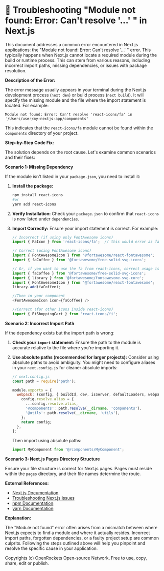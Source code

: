# 🐞 Troubleshooting "Module not found: Error: Can't resolve '...' " in Next.js


This document addresses a common error encountered in Next.js applications: the "Module not found: Error: Can't resolve '...' " error.  This typically happens when Next.js cannot locate a required module during the build or runtime process.  This can stem from various reasons, including incorrect import paths, missing dependencies, or issues with package resolution.

**Description of the Error:**

The error message usually appears in your terminal during the Next.js development process (`next dev`) or build process (`next build`). It will specify the missing module and the file where the import statement is located.  For example:

```
Module not found: Error: Can't resolve 'react-icons/fa' in '/Users/user/my-nextjs-app/components'
```

This indicates that the `react-icons/fa` module cannot be found within the `components` directory of your project.


**Step-by-Step Code Fix:**

The solution depends on the root cause. Let's examine common scenarios and their fixes:


**Scenario 1: Missing Dependency**

If the module isn't listed in your `package.json`, you need to install it:


1. **Install the package:**
   ```bash
   npm install react-icons
   #or
   yarn add react-icons
   ```

2. **Verify Installation:** Check your `package.json` to confirm that `react-icons` is now listed under `dependencies`.

3. **Import Correctly:** Ensure your import statement is correct. For example:

   ```javascript
   // Incorrect (if using only FontAwesome icons)
   import { FaIcon } from 'react-icons/fa';  // this would error as fa is not a folder

   // Correct (using FontAwesome icons)
   import { FontAwesomeIcon } from '@fortawesome/react-fontawesome';
   import { faCoffee } from '@fortawesome/free-solid-svg-icons';

   // Or, if you want to use the fa from react-icons, correct usage is like this
   import { faCoffee } from '@fortawesome/free-solid-svg-icons';
   import { library } from '@fortawesome/fontawesome-svg-core';
   import { FontAwesomeIcon } from '@fortawesome/react-fontawesome';
   library.add(faCoffee);

   //Then in your component
   <FontAwesomeIcon icon={faCoffee} />

   //Correct (for other icons inside react-icons)
   import { FiShoppingCart } from 'react-icons/fi';
   ```


**Scenario 2: Incorrect Import Path**

If the dependency exists but the import path is wrong:


1. **Check your `import` statement:** Ensure the path to the module is accurate relative to the file where you're importing it.

2. **Use absolute paths (recommended for larger projects):**  Consider using absolute paths to avoid ambiguity.  You might need to configure aliases in your `next.config.js` for cleaner absolute imports:


   ```javascript
   // next.config.js
   const path = require('path');

   module.exports = {
     webpack: (config, { buildId, dev, isServer, defaultLoaders, webpack }) => {
       config.resolve.alias = {
         ...config.resolve.alias,
         '@components': path.resolve(__dirname, 'components'),
         '@utils': path.resolve(__dirname, 'utils'),
       };
       return config;
     },
   };
   ```

   Then import using absolute paths:

   ```javascript
   import MyComponent from '@/components/MyComponent';
   ```


**Scenario 3:  Next.js Pages Directory Structure**

Ensure your file structure is correct for Next.js pages.  Pages must reside within the `pages` directory, and their file names determine the route.



**External References:**

* [Next.js Documentation](https://nextjs.org/docs)
* [Troubleshooting Next.js issues](https://nextjs.org/docs/api-reference/troubleshooting)
* [npm Documentation](https://docs.npmjs.com/)
* [yarn Documentation](https://yarnpkg.com/getting-started/introduction)


**Explanation:**

The "Module not found" error often arises from a mismatch between where Next.js expects to find a module and where it actually resides.  Incorrect import paths, forgotten dependencies, or a faulty project setup are common culprits.  Following the steps outlined above will help you pinpoint and resolve the specific cause in your application.


Copyrights (c) OpenRockets Open-source Network. Free to use, copy, share, edit or publish.

